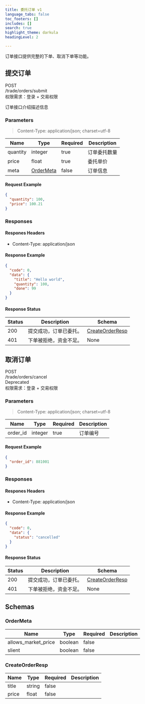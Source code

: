 ```yaml
---
title: 委托订单 v1
language_tabs: false
toc_footers: []
includes: []
search: true
highlight_theme: darkula
headingLevel: 2

---
```


订单接口提供完整的下单、取消下单等功能。

## 提交订单

<div class="http-operation"><div class="http-verb">POST</div><div class="http-path">/trade/orders/submit</div></div>

<div class="operation-access">权限需求：登录 + 交易权限</div>

订单接口介绍描述信息

### Parameters 

> Content-Type: application/json; charset=utf-8  
   
|Name|Type|Required|Description| 
|---|---|---|---|
|quantity|integer|true|订单委托数量|
|price|float|true|委托单价|
|meta|[OrderMeta](#schemaordermeta)|false|订单信息|

#### Request Example

```json
{
  "quantity": 100,
  "price": 100.21
}
```

### Responses

#### Respones Headers

- Content-Type: application/json

#### Response Example

```json
{
  "code": 0,
  "data": {
    "title": "Hello world",
    "quantity": 100,
    "done": 99
  }
}
```

#### Response Status

|Status|Description|Schema|
|---|---|---|
|200|提交成功，订单已委托。|[CreateOrderResp](#schemacreateorderresp)|
|401|下单被拒绝，资金不足。|None|

<aside class="success">
</aside>

## 取消订单

<div class="http-operation"><div class="http-verb">POST</div><div class="http-path">/trade/orders/cancel</div><div class="http-operation-deprecated">Deprecated</div></div>

<div class="operation-access">权限需求：登录 + 交易权限</div>

### Parameters 

> Content-Type: application/json; charset=utf-8  
   
|Name|Type|Required|Description| 
|---|---|---|---|
|order_id|integer|true|订单编号|

#### Request Example

```json
{
  "order_id": 881001
}
```

### Responses

#### Respones Headers

- Content-Type: application/json

#### Response Example

```json
{
  "code": 0,
  "data": {
    "status": "cancelled"
  }
}
```

#### Response Status

|Status|Description|Schema|
|---|---|---|
|200|提交成功，订单已委托。|[CreateOrderResp](#schemacreateorderresp)|
|401|下单被拒绝，资金不足。|None|

<aside class="success">
</aside>

## Schemas

### OrderMeta

<a id="schemaOrderMeta"></a>
<a id="schemaordermeta"></a>

|Name|Type|Required|Description|
|---|---|---|---|
|allows_market_price|boolean|false| |
|slient|boolean|false| |

### CreateOrderResp

<a id="schemaCreateOrderResp"></a>
<a id="schemacreateorderresp"></a>

|Name|Type|Required|Description|
|---|---|---|---|
|title|string|false| |
|price|float|false| |

